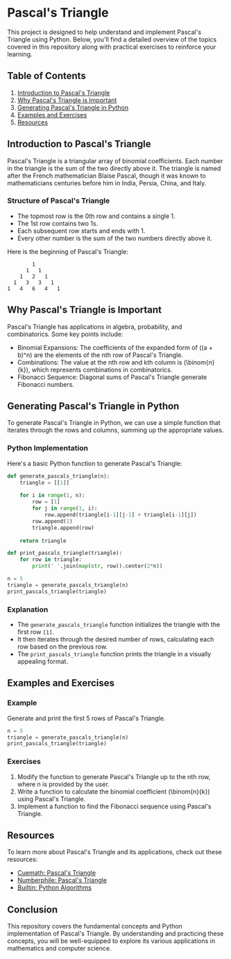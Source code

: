# Pascal's Triangle

This project is designed to help understand and implement Pascal's Triangle using Python. Below, you'll find a detailed overview of the topics covered in this repository along with practical exercises to reinforce your learning.

## Table of Contents
1. [Introduction to Pascal's Triangle](#introduction-to-pascals-triangle)
2. [Why Pascal's Triangle is Important](#why-pascals-triangle-is-important)
3. [Generating Pascal's Triangle in Python](#generating-pascals-triangle-in-python)
4. [Examples and Exercises](#examples-and-exercises)
5. [Resources](#resources)

## Introduction to Pascal's Triangle
Pascal's Triangle is a triangular array of binomial coefficients. Each number in the triangle is the sum of the two directly above it. The triangle is named after the French mathematician Blaise Pascal, though it was known to mathematicians centuries before him in India, Persia, China, and Italy.

### Structure of Pascal's Triangle
- The topmost row is the 0th row and contains a single 1.
- The 1st row contains two 1s.
- Each subsequent row starts and ends with 1.
- Every other number is the sum of the two numbers directly above it.

Here is the beginning of Pascal's Triangle:

```
        1
      1   1
    1   2   1
  1   3   3   1
1   4   6   4   1
```

## Why Pascal's Triangle is Important
Pascal's Triangle has applications in algebra, probability, and combinatorics. Some key points include:
- Binomial Expansions: The coefficients of the expanded form of \((a + b)^n\) are the elements of the nth row of Pascal's Triangle.
- Combinations: The value at the nth row and kth column is \(\binom{n}{k}\), which represents combinations in combinatorics.
- Fibonacci Sequence: Diagonal sums of Pascal's Triangle generate Fibonacci numbers.

## Generating Pascal's Triangle in Python
To generate Pascal's Triangle in Python, we can use a simple function that iterates through the rows and columns, summing up the appropriate values.

### Python Implementation
Here's a basic Python function to generate Pascal's Triangle:

```python
def generate_pascals_triangle(n):
    triangle = [[1]]
    
    for i in range(1, n):
        row = [1]
        for j in range(1, i):
            row.append(triangle[i-1][j-1] + triangle[i-1][j])
        row.append(1)
        triangle.append(row)
    
    return triangle

def print_pascals_triangle(triangle):
    for row in triangle:
        print(' '.join(map(str, row)).center(2*n))

n = 5
triangle = generate_pascals_triangle(n)
print_pascals_triangle(triangle)
```

### Explanation
- The `generate_pascals_triangle` function initializes the triangle with the first row `[1]`.
- It then iterates through the desired number of rows, calculating each row based on the previous row.
- The `print_pascals_triangle` function prints the triangle in a visually appealing format.

## Examples and Exercises

### Example
Generate and print the first 5 rows of Pascal's Triangle.

```python
n = 5
triangle = generate_pascals_triangle(n)
print_pascals_triangle(triangle)
```

### Exercises
1. Modify the function to generate Pascal's Triangle up to the nth row, where n is provided by the user.
2. Write a function to calculate the binomial coefficient \(\binom{n}{k}\) using Pascal's Triangle.
3. Implement a function to find the Fibonacci sequence using Pascal's Triangle.

## Resources
To learn more about Pascal's Triangle and its applications, check out these resources:
- [Cuemath: Pascal's Triangle](https://www.cuemath.com/algebra/pascals-triangle/)
- [Numberphile: Pascal's Triangle](https://www.youtube.com/watch?v=0iMtlus-afo&ab_channel=Numberphile)
- [Builtin: Python Algorithms](https://builtin.com/data-science/python-algorithms)

## Conclusion
This repository covers the fundamental concepts and Python implementation of Pascal's Triangle. By understanding and practicing these concepts, you will be well-equipped to explore its various applications in mathematics and computer science.
